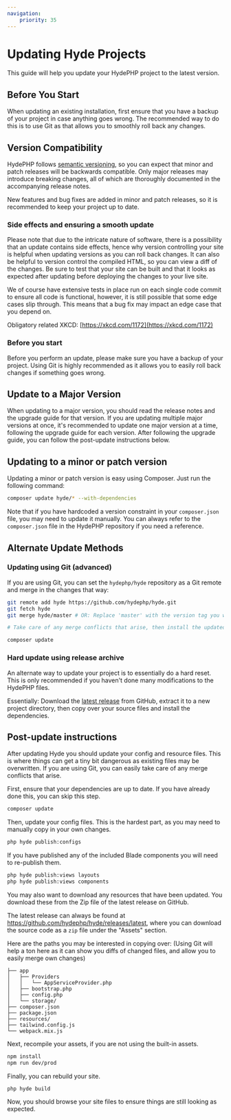 ```yaml
---
navigation:
    priority: 35
---
```


# Updating Hyde Projects

This guide will help you update your HydePHP project to the latest version.

## Before You Start

When updating an existing installation, first ensure that you have a backup of your project in case anything goes wrong.
The recommended way to do this is to use Git as that allows you to smoothly roll back any changes.

## Version Compatibility

HydePHP follows [semantic versioning](https://semver.org/), so you can expect that minor and patch releases will be backwards compatible.
Only major releases may introduce breaking changes, all of which are thoroughly documented in the accompanying release notes.

New features and bug fixes are added in minor and patch releases, so it is recommended to keep your project up to date.

### Side effects and ensuring a smooth update

Please note that due to the intricate nature of software, there is a possibility that an update contains side effects,
hence why version controlling your site is helpful when updating versions as you can roll back changes. It can also
be helpful to version control the compiled HTML, so you can view a diff of the changes. Be sure to test that your site
can be built and that it looks as expected after updating before deploying the changes to your live site.

We of course have extensive tests in place run on each single code commit to ensure all code is functional, however,
it is still possible that some edge cases slip through. This means that a bug fix may impact an edge case that you depend on.

Obligatory related XKCD: [https://xkcd.com/1172](https://xkcd.com/1172)

### Before you start

Before you perform an update, please make sure you have a backup of your project.
Using Git is highly recommended as it allows you to easily roll back changes if something goes wrong.

## Update to a Major Version

When updating to a major version, you should read the release notes and the upgrade guide for that version.
If you are updating multiple major versions at once, it's recommended to update one major version at a time,
following the upgrade guide for each version. After following the upgrade guide, you can follow the post-update instructions below.

## Updating to a minor or patch version

Updating a minor or patch version is easy using Composer. Just run the following command:

```bash
composer update hyde/* --with-dependencies
```

Note that if you have hardcoded a version constraint in your `composer.json` file, you may need to update it manually.
You can always refer to the `composer.json` file in the HydePHP repository if you need a reference.

## Alternate Update Methods

### Updating using Git (advanced)

If you are using Git, you can set the `hydephp/hyde` repository as a Git remote and merge in the changes that way:

```bash
git remote add hyde https://github.com/hydephp/hyde.git
git fetch hyde
git merge hyde/master # OR: Replace 'master' with the version tag you want to update to

# Take care of any merge conflicts that arise, then install the updated dependencies

composer update
```

### Hard update using release archive

An alternate way to update your project is to essentially do a hard reset. This is only recommended if you haven't done many modifications to the HydePHP files.

Essentially: Download the [latest release](https://github.com/hydephp/hyde/releases/latest) from GitHub, extract it to a new project directory, then copy over your source files and install the dependencies.

## Post-update instructions

After updating Hyde you should update your config and resource files. This is where things can get a tiny bit dangerous
as existing files may be overwritten. If you are using Git, you can easily take care of any merge conflicts that arise.

First, ensure that your dependencies are up to date. If you have already done this, you can skip this step.

```bash
composer update
```

Then, update your config files. This is the hardest part, as you may need to manually copy in your own changes.

```bash
php hyde publish:configs
```

If you have published any of the included Blade components you will need to re-publish them.

```bash
php hyde publish:views layouts
php hyde publish:views components
```

You may also want to download any resources that have been updated. You download these from the Zip file of the latest release on GitHub.

The latest release can always be found at https://github.com/hydephp/hyde/releases/latest, where you can download the source code as a `zip` file under the "Assets" section.

Here are the paths you may be interested in copying over: (Using Git will help a ton here as it can show you diffs of changed files, and allow you to easily merge own changes)

```
├── app
│   ├── Providers
│   │   └── AppServiceProvider.php
│   ├── bootstrap.php
│   ├── config.php
│   └── storage/
├── composer.json
├── package.json
├── resources/
├── tailwind.config.js
└── webpack.mix.js
```

Next, recompile your assets, if you are not using the built-in assets.

```bash
npm install
npm run dev/prod
```

Finally, you can rebuild your site.

```bash
php hyde build
```

Now, you should browse your site files to ensure things are still looking as expected.
